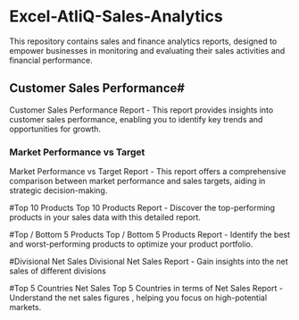 # Excel-AtliQ-Sales-Analytics
This repository contains sales and finance analytics reports, designed to empower businesses in monitoring and evaluating their sales activities and financial performance.

## Customer Sales Performance#
Customer Sales Performance Report - This report provides insights into customer sales performance, enabling you to identify key trends and opportunities for growth.

### Market Performance vs Target
Market Performance vs Target Report - This report offers a comprehensive comparison between market performance and sales targets, aiding in strategic decision-making.

#Top 10 Products
Top 10 Products Report - Discover the top-performing products in your sales data with this detailed report.

#Top / Bottom 5 Products
Top / Bottom 5 Products Report - Identify the best and worst-performing products to optimize your product portfolio.

#Divisional Net Sales
Divisional Net Sales Report - Gain insights into the net sales of different divisions

#Top 5 Countries Net Sales
Top 5 Countries in terms of Net Sales Report - Understand the net sales figures , helping you focus on high-potential markets.
